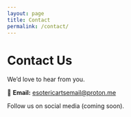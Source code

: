 ```yaml
---
layout: page
title: Contact
permalink: /contact/
---
```


# Contact Us

We’d love to hear from you.  

📧 **Email:** [esotericartsemail@proton.me](mailto:esotericartsemail@proton.me)  

Follow us on social media (coming soon).  
